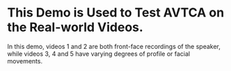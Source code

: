 # This Demo is Used to Test AVTCA on the Real-world Videos.
In this demo, videos 1 and 2 are both front-face recordings of the speaker, while videos 3, 4 and 5 have varying degrees of profile or facial movements.
